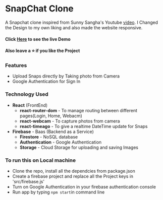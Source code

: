 # SnapChat Clone
A Snapchat clone inspired from Sunny Sangha's Youtube [video](https://www.youtube.com/watch?v=1kGISk5ft2w). I Changed the Design to my own liking and also made the website responsive.

#### Click [Here](https://snapchat-clone-ffea1.web.app/) to see the live Demo 
#### Also leave a ⭐ if you like the Project

### Features 
* Upload Snaps directly by Taking photo from Camera
* Google Authentication for Sign In

### Technology Used
* **React** (FrontEnd)
    * **react-router-dom** - To manage routing between different pages(Login, Home, Webacm)
    * **react-webcam** - To capture photos from camera 
    * **react-timeago** - To give a realtime DateTime update for Snaps
* **Firebase** - Baas (Backend as a Service)
    * **Firestore** - NoSQL database
    * **Authentication** - Google Authentication
    * **Storage** - Cloud Storage for uploading and saving Images

### To run this on Local machine
* Clone the repo, install all the dependcies from package.json
* Create a firebase project and replace all the Project keys in 'src/firebase.js'
* Turn on Google Authentication in your firebase authentication console
* Run app by typing `npm start`in command line
